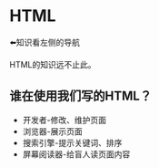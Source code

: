 # HTML
⬅️知识看左侧的导航

HTML的知识远不止此。

## 谁在使用我们写的HTML？

- 开发者-修改、维护页面
- 浏览器-展示页面
- 搜索引擎-提示关键词、排序
- 屏幕阅读器-给盲人读页面内容
